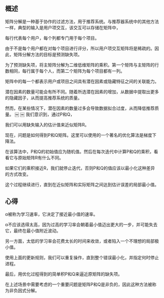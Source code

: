 ## 概述
矩阵分解是一种基于协作的过滤方法，用于推荐系统。与推荐器系统中的其他方法一样，典型的输入是用户项交互，该交互可以存储在矩阵中，

每行代表每个用户，每个列都专门用于每个项目。

由于不是每个用户都在对每个项目进行评分，所以用户项交互矩阵将是稀疏的。因此，矩阵分解方法的目标是预测缺失项。

为了预测缺失项，将主矩阵分解为二维低维矩阵的乘积。第一个矩阵与主矩阵的行数相同，每行属于每个人，而第二个矩阵为每个项目都有一列。

矩阵中的每一个都表示用户或项目之间具有潜在因素或隐藏特征之间的关联能力。

潜在因素的数量可能会有所不同。随着所选潜在因素的增加，从数据中提取出更多的隐藏因子，从而提高推荐系统的质量。

然而，在某些情况下，潜在因素的数量过多会导致数据拟合过度，从而降低推荐质量。
￼
￼
我们意识到，通过P和Q，

我们可以用缺失输入的估计值来近似矩阵R。

现在，问题是如何得到P和Q矩阵。这里可以使用的一个著名的优化算法是梯度下降法。

在该算法中，P和Q的初始值应为随机值。然后在每次迭代中计算P和Q的乘积，看看它与原始矩阵R有什么不同。

如果它们的乘积接近R，我们就停止迭代，否则P和Q的值应该以最小化这种差异的方式改变。

这个过程继续进行，直到在近似矩阵和实际矩阵之间达到估计误差的局部最小值。

## 心得
α被称为学习速率，它决定了接近最小值的速率。

α不应该选得太高，因为过高的学习率会朝着最小值迈出更大的一步，并可能失去它，最终在最小值附近波动。

另一方面，太低的学习率会花费太长的时间来收敛，或者陷入一个不理想的局部极小值。

使用上面的更新规则，我们可以重复操作，直到整个错误最小化，并指定何时停止进程。

最后，用优化过程得到的简单积P和Q来逼近原矩阵的缺失项。

在上述场景中需要考虑的一个重要问题是矩阵P和Q是非负的，因此这种方法被称为非负因式分解。

